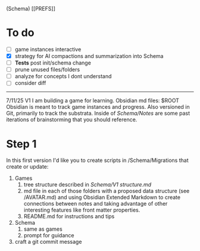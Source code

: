 (Schema)
[[PREFS]]
# To do
- [ ] game instances interactive
- [x] strategy for AI compactions and summarization into Schema 
- [ ] **Tests** post init/schema change
- [ ] prune unused files/folders
- [ ] analyze for concepts I dont understand
- [ ] consider diff

---

7/11/25
V1
I am building a game for learning. 
Obsidian md files: $ROOT 
Obsidian is meant to track game instances and progress. 
Also versioned in Git, primarily to track the substrata. 
Inside of *Schema/Notes* are some past iterations of brainstorming that you should reference.

# Step 1
In this first version I'd like you to create scripts in /Schema/Migrations that create or update:
1. Games
	1. tree structure described in *Schema/V1 structure.md*
	2. md file in each of those folders with a proposed data structure (see /AVATAR.md) and using Obsidian Extended Markdown to create connections between notes and taking advantage of other interesting features like front matter properties. 
	3. README.md for instructions and tips
2. Schema
	1. same as games
	2. prompt for guidance
3. craft a git commit message
	



